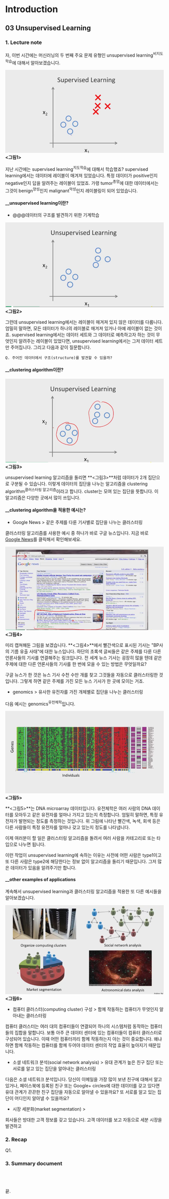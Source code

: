 # Introduction #

## 03 Unsupervised Learning ##

### 1. Lecture note ###

자, 이번 시간에는 머신러닝의 두 번째 주요 문제 유형인 unsupervised learning<sup>비지도학습</sup>에 대해서 알아보겠습니다.

![supervised_learning_recall](https://github.com/datalater/ML_AndrewNg_study/blob/master/images/UnsupervisedLearning_supervised_learning_recall.png?raw=true) **<그림1>**

지난 시간에는 supervised learning<sup>지도학습</sup>에 대해서 학습했죠? supervised learning에서는 데이터에 레이블이 매겨져 있었습니다. 특정 데이터가 positive인지 negative인지 답을 알려주는 레이블이 있었죠. 가령 tumor<sup>종양</sup>에 대한 데이터에서는 그것이 benign<sup>양성</sup>인지 malignant<sup>악성</sup>인지 레이블링이 되어 있었습니다.

#### __unsupervised learning이란? ####

+ @@@데이터의 구조를 발견하기 위한 기계학습

![no label](https://github.com/datalater/ML_AndrewNg_study/blob/master/images/UnsupervisedLearning_no%20label.png?raw=true) **<그림2>**

그런데 unsupervised learning에서는 레이블이 매겨져 있지 않은 데이터를 다룹니다. 엄밀히 말하면, 모든 데이터가 하나의 레이블로 매겨져 있거나 아예 레이블이 없는 것이죠. supervised learning에서는 데이터 세트와 그 데이터로 예측하고자 하는 것이 무엇인지 알려주는 레이블이 있었다면, unsupervised learning에서는 그저 데이터 세트만 주어집니다. 그리고 다음과 같이 질문합니다. 

    Q. 주어진 데이터에서 구조(structure)를 발견할 수 있을까?

#### __clustering algorithm이란? ####

![unsup.learning_red circle clusters](https://github.com/datalater/ML_AndrewNg_study/blob/master/images/UnsupervisedLearning_red%20circle%20clusters.png?raw=true) **<그림3>**

unsupervised learning 알고리즘을 돌리면 **<그림3>**처럼  데이터가 2개 집단으로 구분될 수 있습니다. 이렇게 데이터의 집단을 나누는 알고리즘을 clustering algorithm<sup>클러스터링 알고리즘</sup>이라고 합니다. cluster는 모여 있는 집단을 뜻합니다. 이 알고리즘은 다양한 곳에서 많이 쓰입니다.

#### __clustering algorithm을 적용한 예시는? ####

 + Google News > 같은 주제를 다룬 기사별로 집단을 나누는 클러스터링

클러스터링 알고리즘를 사용한 예시 중 하나가 바로 구글 뉴스입니다. 지금 바로 [Google News](https://news.google.co.kr/?edchanged=1&ned=us&authuser=0 "Google News 링크")를 클릭해서 확인해보세요.

![unsup.learning_googleNews01](https://github.com/datalater/ML_AndrewNg_study/blob/master/images/UnsupervisedLearning_googleNews01.png?raw=true) **<그림4>**

미리 캡쳐해둔 그림을 보겠습니다. **<그림4>**에서 빨간색으로 표시된 기사는 "BP사의 기름 유출 사태"에 대한 뉴스입니다. 하단의 초록색 글씨들은 같은 주제를 다룬 다른 언론사들의 기사를 연결해주는 링크입니다. 전 세계 뉴스 기사는 굉장히 많을 텐데 같은 주제에 대한 다른 언론사들의 기사를 한 번에 모을 수 있는 방법은 무엇일까요?

구글 뉴스가 한 것은 뉴스 기사 수천 수만 개를 찾고 그것들을 자동으로 클러스터링한 것입니다. 그렇게 하면 같은 주제를 가진 모든 뉴스 기사가 한 곳에 모이는 거죠. 

+ genomics > 유사한 유전자를 가진 개체별로 집단을 나누는 클러스터링

다음 예시는 genomics<sup>유전체학</sup>입니다.

![unsup.learning_genomics](https://github.com/datalater/ML_AndrewNg_study/blob/master/images/UnsupervisedLearning_genomics.png?raw=true) **<그림5>**

**<그림5>**는 DNA microarray 데이터입니다. 유전체학은 여러 사람의 DNA 데이터를 모아두고 같은 유전자를 얼마나 가지고 있는지 측정합니다. 엄밀히 말하면, 특정 유전자가 발현되는 정도를 측정하는 것입니다. 위 그림에 나타난 빨간색, 녹색, 회색 등은 다른 사람들이 특정 유전자를 얼마나 갖고 있는지 정도를 나타냅니다. 

이제 여러분이 할 일은 클러스터링 알고리즘을 돌려서 여러 사람을 카테고리로 또는 타입으로 나누면 됩니다.

이런 작업이 unsupervised learning에 속하는 이유는 사전에 어떤 사람은 type1이고 또 다른 사람은 type2에 해당한다는 정보 없이 알고리즘을 돌리기 때문입니다. 그저 많은 데이터가 있음을 알려주기만 합니다.

#### __other examples of applications ####

계속해서 unsupervised learning과 클러스터링 알고리즘을 적용한 또 다른 예시들을 알아보겠습니다.

![unsup.learning_applications](https://github.com/datalater/ML_AndrewNg_study/blob/master/images/UnsupervisedLearning_applications.png?raw=true) **<그림6>**

+ 컴퓨터 클러스터(computing cluster) 구성 > 함께 작동하는 컴퓨터가 무엇인지 알아내는 클러스터링

컴퓨터 클러스터는 여러 대의 컴퓨터들이 연결되어 하나의 시스템처럼 동작하는 컴퓨터들의 집합을 말합니다. 보통 아주 큰 데이터 센터에 있는 컴퓨터들이 컴퓨터 클러스터로 구성되어 있습니다. 이때 어떤 컴퓨터끼리 함께 작동하는지 아는 것이 중요합니다. 왜냐하면 함께 작동하는 컴퓨터를 함께 두어야 데이터 센터의 작업 효율이 높아지기 때문입니다. 

+ 소셜 네트워크 분석(social network analysis) > 유대 관계가 높은 친구 집단 또는 서로를 알고 있는 집단을 알아내는 클러스터링

다음은 소셜 네트워크 분석입니다. 당신이 이메일을 가장 많이 보낸 친구에 대해서 알고 있거나, 페이스북에 등록된 친구 또는 Google+ circles에 대한 데이터를 갖고 있다면 유대 관계가 끈끈한 친구 집단을 자동으로 알아낼 수 있을까요?  또 서로를 알고 있는 집단이 어디인지 알아낼 수 있을까요?

+ 시장 세분화(market segmentation) > 

회사들은 방대한 고객 정보를 갖고 있습니다. 고객 데이터를 보고 자동으로 세분 시장을 발견하고 

### 2. Recap ###

Q1. 

### 3. Summary document ###



</br></br></br>
끝.
